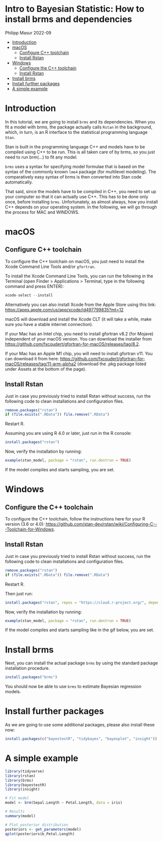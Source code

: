 Intro to Bayesian Statistic: How to install brms and dependencies
================
Philipp Masur
2022-09

-   <a href="#introduction" id="toc-introduction">Introduction</a>
-   <a href="#macos" id="toc-macos">macOS</a>
    -   <a href="#configure-c-toolchain"
        id="toc-configure-c-toolchain">Configure C++ toolchain</a>
    -   <a href="#install-rstan" id="toc-install-rstan">Install Rstan</a>
-   <a href="#windows" id="toc-windows">Windows</a>
    -   <a href="#configure-the-c-toolchain"
        id="toc-configure-the-c-toolchain">Configure the C++ toolchain</a>
    -   <a href="#install-rstan-1" id="toc-install-rstan-1">Install Rstan</a>
-   <a href="#install-brms" id="toc-install-brms">Install brms</a>
-   <a href="#install-further-packages"
    id="toc-install-further-packages">Install further packages</a>
-   <a href="#a-simple-example" id="toc-a-simple-example">A simple
    example</a>

# Introduction

In this tutorial, we are going to install `brms` and its dependencies.
When you fit a model with brms, the package actually calls `Rstan` in
the background, which, in turn, is an R interface to the statistical
programming language `Stan`.

Stan is built in the programming language C++ and models have to be
compiled using C++ to be run. This is all taken care of by brms, so you
just need to run brm(…) to fit any model.

`brms` uses a syntax for specifying model formulae that is based on the
syntax of the commonly known `lme4` package (for multilevel modeling).
The comparatively easy syntax of brms is then converted into Stan code
automatically.

That said, since the models have to be compiled in C++, you need to set
up your computer so that it can actually use C++. This has to be done
only once, before installing `brms`. Unfortunately, as almost always,
how you install C++ depends on your operating system. In the following,
we will go through the process for MAC and WINDOWS.

# macOS

## Configure C++ toolchain

To configure the C++ toolchain on macOS, you just need to install the
Xcode Command Line Tools and/or `gfortran`.

To install the Xcode Command Line Tools, you can run the following in
the Terminal (open Finder \> Applications \> Terminal, type in the
following command and press ENTER):

``` r
xcode-select --install
```

Alternatively you can also install Xcode from the Apple Store using this
link: <https://apps.apple.com/us/app/xcode/id497799835?mt=12>

macOS will download and install the Xcode CLT (it will take a while,
make sure you have a stable internet connection).

If your Mac has an Intel chip, you need to install gfortran v8.2 (for
Mojave) independent of your macOS version. You can download the
installer from
<https://github.com/fxcoudert/gfortran-for-macOS/releases/tag/8.2>.

If your Mac has an Apple M1 chip, you will need to install gfortran v11.
You can download it from here:
<https://github.com/fxcoudert/gfortran-for-macOS/releases/tag/11-arm-alpha2>
(download the .pkg package listed under Assets at the bottom of the
page).

## Install Rstan

Just in case you previously tried to install Rstan without success, run
the following code to clean installations and configuration files.

``` r
remove.packages("rstan")
if (file.exists(".RData")) file.remove(".RData")
```

Restart R.

Assuming you are using R 4.0 or later, just run in the R console:

``` r
install.packages("rstan")
```

Now, verify the installation by running:

``` r
example(stan_model, package = "rstan", run.dontrun = TRUE)
```

If the model compiles and starts sampling, you are set.

# Windows

## Configure the C++ toolchain

To configure the C++ toolchain, follow the instructions here for your R
version (3.6 or 4.0):
<https://github.com/stan-dev/rstan/wiki/Configuring-C---Toolchain-for-Windows>.

## Install Rstan

Just in case you previously tried to install Rstan without success, run
the following code to clean installations and configuration files.

``` r
remove.packages("rstan")
if (file.exists(".RData")) file.remove(".RData")
```

Restart R.

Then just run:

``` r
install.packages("rstan", repos = "https://cloud.r-project.org/", dependencies = TRUE)
```

Now, verify the installation by running:

``` r
example(stan_model, package = "rstan", run.dontrun = TRUE)
```

If the model compiles and starts sampling like in the gif below, you are
set.

# Install brms

Next, you can install the actual package `brms` by using the standard
package installation procedure.

``` r
install.packages("brms")
```

You should now be able to use `brms` to estimate Bayesian regression
models.

# Install further packages

As we are going to use some additional packages, please also install
these now:

``` r
install.packages(c("bayestestR", "tidybayes", "bayesplot", "insight"))
```

# A simple example

``` r
library(tidyverse)
library(rstan)
library(brms)
library(bayestestR)
library(insight)

# Fit model
model <- brm(Sepal.Length ~ Petal.Length, data = iris)

# Results
summary(model)

# Plot posterior distribution
posteriors <- get_parameters(model)
qplot(posteriors$b_Petal.Length)
```
